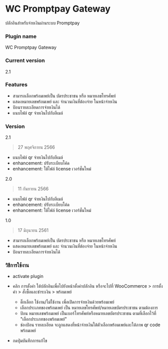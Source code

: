 # WC Promptpay Gateway

ปลักอินสำหรับจ่ายเงินผ่านระบบ Promptpay

### Plugin name
WC Promptpay Gateway

### Current version
2.1

### Features
* สามารถเลือกพร้อมเพย์เป็น บัตรประชาชน หรือ หมายเลขโทรศัพท์
* แสดงหมายเลขพร้อมเพย์ และ จำนวนเงินที่ต้องจ่าย ในหน้าจ่ายเงิน
* ป้อนรายละเอียดการจ่ายเงินได้
* แนบไฟล์ qr จ่ายเงินไปกับอีเมล์

### Version
2.1

>27 พฤศจิกายน 2566

* แนบไฟล์ qr จ่ายเงินไปกับอีเมล์
* enhancement: ปรับระเบียบโค้ด
* enhancement: ใช้ไฟล์ license เวอร์ชั่นใหม่

2.0

>11 กันยายน 2566

* แนบไฟล์ qr จ่ายเงินไปกับอีเมล์
* enhancement: ปรับระเบียบโค้ด
* enhancement: ใช้ไฟล์ license เวอร์ชั่นใหม่
  
1.0

>17 มิถุนายน 2561

* สามารถเลือกพร้อมเพย์เป็น บัตรประชาชน หรือ หมายเลขโทรศัพท์
* แสดงหมายเลขพร้อมเพย์ และ จำนวนเงินที่ต้องจ่าย ในหน้าจ่ายเงิน
* ป้อนรายละเอียดการจ่ายเงินได้
  
### วิธีการใช้งาน
* activate plugin
* คลิก การตั้งค่า ใต้ปลักอินเพื่อไปยังหน้าตั้งค่าปลักอิน หรือจะไปที่ WooCommerce > การตั้งค่า > สั่งซื้อและชำระเงิน > พร้อมเพย์
    
    - ติ๊กเลือก ใช้งาน/ไม่ใช้งาน เพื่อเปิดการจ่ายเงินด้วยพร้อมเพย์
    - เลือกประเภทของพร้อมเพย์ เป็น หมายเลขโทรศัพท์/หมายเลขบัตรประชาชน ตามต้องการ
    - ป้อน หมายเลขพร้อมเพย์ เป็นเบอร์โทรศัพท์หรือหมายเลขบัตรประชาชน ตามที่เลือกไว้ที่ "เลือกประเภทของพร้อมเพย์"
    - ช่องป้อน รายละเอียด จะถูกแสดงที่หน้าจ่ายเงินใต้ตัวเลือกพร้อมเพย์และใต้ภาพ qr code พร้อมเพย์
     
* กดปุ่มบันทึกการแก้ไข
